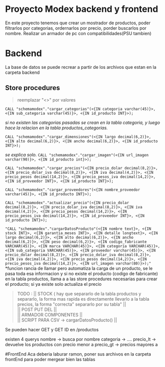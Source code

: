 # Proyecto Modex backend y frontend
En este proyecto tenemos que crear un mostrador de productos, poder filtrarlos por categorias, ordernarlos por precio, porder buscarlos por nombre. Realizar un armador de pc con compatibilidades(PSU tambien)

# Backend
La base de datos se puede recrear a partir de los archivos que estan en la carpeta backend
## Store procedures 
> reemplazar "<>" por valores

`CALL "schemamodex"."cargar_categorias"(<{IN categoria varchar(45)}>, <{IN sub_categoria varchar(45)}>, <{IN id_producto INT}>);`
    
*si no existen las categorias pasadas se crean en la tabla categoria, y luego hace la relacion en la tabla productos_categorias.*


`CALL "schemamodex"."cargar_dimensiones"(<{IN largo decimal(6,2)}>, <{IN alto decimal(6,2)}>, <{IN ancho decimal(6,2)}>, <{IN id_producto INT}>);`

*se explica solo.*
`CALL "schemamodex"."cargar_imagen"(<{IN url_imagen varchar(90)}>, <{IN id_producto int}>);`

`CALL "schemamodex"."cargar_precios"(<{IN precio_dolar decimal(8,2)}>, <{IN precio_dolar_iva decimal(8,2)}>, <{IN iva decimal(4,2)}>, <{IN precio_pesos decimal(14,2)}>, <{IN precio_pesos_iva decimal(14,2)}>, <{IN id_proveedor INT}>, <{IN id_producto INT}>);`

`CALL "schemamodex"."cargar_proveedores"(<{IN nombre_proveedor varchar(45)}>, <{IN id_producto INT}>);`

`CALL "schemamodex"."actualizar_precio"(<{IN precio_dolar decimal(8,2)}>, <{IN precio_dolar_iva decimal(8,2)}>, <{IN iva decimal(4,2)}>, <{IN precio_pesos decimal(14,2)}>, <{IN precio_pesos_iva decimal(14,2)}>, <{IN id_proveedor INT}>, <{IN id_producto INT}>);`


`"CALL "schemamodex"."cargarDatosProducto"(<{IN nombre text}>, <{IN stock INT}>, <{IN garantia_meses INT}>,
<{IN detalle longtext}>, <{IN largo decimal(6,2)}>, <{IN alto decimal(6,2)}>, <{IN ancho decimal(6,2)}>,
<{IN peso decimal(6,2)}>, <{IN codigo_fabricante VARCHAR(45)}>, <{IN marca VARCHAR(45)}>, <{IN categoria VARCHAR(45)}>,
<{IN sub_categoria VARCHAR(45)}>, <{IN proveedor varchar(45)}>, <{IN precio_dolar decimal(8,2)}>, <{IN precio_dolar_iva decimal(8,2)}>, 
<{IN iva decimal(4,2)}>, <{IN precio_pesos decimal(14,2)}>, <{IN precio_pesos_iva decimal(14,2)}>, <{IN url_imagen varchar(80)}>);"`
*funcion rancia de llamar pero automatiza la carga de un producto, se le pasa toda esa informacion y si no existe el producto (codigo de fabricante) en la tabla productos, llama a a las store procedures necesarias para crear el producto; si ya existe solo actualiza el precio
>TODO : || STOCK ( hay que separarlo de la tabla productos y separarlo, la forma mas rapida es directamente llevarlo a la tabla precios, la forma "correcta" separarlo por su tabla" ||      
> || POST PUT DEL  ||  
>|| ARMADOR COMPONENTES ||  
> || SCRIPT PARA CSV -> cargarDatosProducto() ||




Se pueden hacer GET y GET ID en /productos

existen 4 querys
nombre -> busca por nombre
categoria -> ....
precio_lt -> devuelve los productos con precio menor a
precio_gt -> precios mayores a

  #FrontEnd
Aca deberia laburar ramon, poner sus archivos en la carpeta frontEnd para poder mergear bien las tablas
